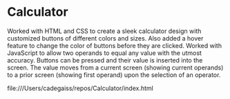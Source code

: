 # Calculator

Worked with HTML and CSS to create a sleek calculator design with customized buttons of different colors and sizes. Also added a hover feature to change the color of buttons before they are clicked.
Worked with JavaScript to allow two operands to equal any value with the utmost accuracy. Buttons can be pressed and their value is inserted into the screen. The value moves from a current screen (showing current operands) to a prior screen (showing first operand) upon the selection of an operator. 

file:///Users/cadegaiss/repos/Calculator/index.html

